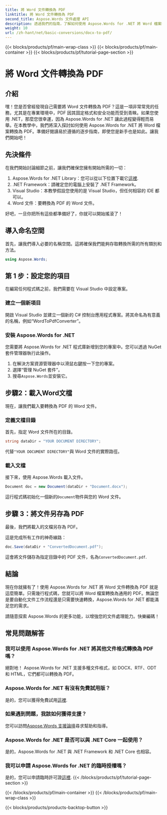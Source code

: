 ```yaml
---
title: 將 Word 文件轉換為 PDF
linktitle: 將 Word 文件轉換為 PDF
second_title: Aspose.Words 文件處理 API
description: 透過我們的指南，了解如何使用 Aspose.Words for .NET 將 Word 檔案輕鬆轉換為 PDF。非常適合尋求快速可靠的文件轉換的開發人員。
weight: 10
url: /zh-hant/net/basic-conversions/docx-to-pdf/
---
```


{{< blocks/products/pf/main-wrap-class >}}
{{< blocks/products/pf/main-container >}}
{{< blocks/products/pf/tutorial-page-section >}}

# 將 Word 文件轉換為 PDF

## 介紹

嘿！您是否曾經發現自己需要將 Word 文件轉換為 PDF？這是一項非常常見的任務，尤其是在專業環境中，PDF 因其固定格式和安全功能而受到青睞。如果您使用 .NET，那麼您很幸運，因為 Aspose.Words for .NET 讓此過程變得輕而易舉。在本教學中，我們將深入探討如何使用 Aspose.Words for .NET 將 Word 檔案轉換為 PDF。準備好閱讀易於遵循的逐步指南，即使您是新手也是如此。讓我們開始吧！

## 先決條件

在我們開始討論細節之前，讓我們確保您擁有開始所需的一切：

1.  Aspose.Words for .NET Library：您可以從以下位置下載它[這裡](https://releases.aspose.com/words/net/).
2. .NET Framework：請確定您的電腦上安裝了 .NET Framework。
3. Visual Studio：本教學假設您使用的是 Visual Studio，但任何相容的 IDE 都可以。
4. Word 文件：要轉換為 PDF 的 Word 文件。

好吧，一旦你把所有這些都準備好了，你就可以開始搖滾了！

## 導入命名空間

首先，讓我們導入必要的名稱空間。這將確保我們能夠存取轉換所需的所有類別和方法。

```csharp
using Aspose.Words;
```

## 第 1 步：設定您的項目

在編寫任何程式碼之前，我們需要在 Visual Studio 中設定專案。

### 建立一個新項目

開啟 Visual Studio 並建立一個新的 C# 控制台應用程式專案。將其命名為有意義的名稱，例如“WordToPdfConverter”。

### 安裝 Aspose.Words for .NET

您需要將 Aspose.Words for .NET 程式庫新增到您的專案中。您可以透過 NuGet 套件管理器執行此操作。 

1. 在解決方案資源管理器中以滑鼠右鍵按一下您的專案。
2. 選擇“管理 NuGet 套件”。
3. 搜尋`Aspose.Words`並安裝它。

## 步驟2：載入Word文檔

現在，讓我們載入要轉換為 PDF 的 Word 文件。

### 定義文檔目錄

首先，指定 Word 文件所在的目錄。

```csharp
string dataDir = "YOUR DOCUMENT DIRECTORY";
```

代替`"YOUR DOCUMENT DIRECTORY"`與 Word 文件的實際路徑。

### 載入文檔

接下來，使用 Aspose.Words 載入文件。

```csharp
Document doc = new Document(dataDir + "Document.docx");
```

這行程式碼初始化一個新的`Document`物件與您的 Word 文件。

## 步驟 3：將文件另存為 PDF

最後，我們將載入的文檔另存為 PDF。

這是完成所有工作的神奇線路：

```csharp
doc.Save(dataDir + "ConvertedDocument.pdf");
```

這會將文件儲存為指定目錄中的 PDF 文件，名為`ConvertedDocument.pdf`.

## 結論

現在你就擁有了！使用 Aspose.Words for .NET 將 Word 文件轉換為 PDF 就是這麼簡單。只需幾行程式碼，您就可以將 Word 檔案轉換為通用的 PDF。無論您是要自動化文件工作流程還是只需要快速轉換，Aspose.Words for .NET 都能滿足您的需求。 

請隨意探索 Aspose.Words 的更多功能，以增強您的文件處理能力。快樂編碼！

## 常見問題解答

### 我可以使用 Aspose.Words for .NET 將其他文件格式轉換為 PDF 嗎？
絕對地！ Aspose.Words for .NET 支援多種文件格式，如 DOCX、RTF、ODT 和 HTML，它們都可以轉換為 PDF。

### Aspose.Words for .NET 有沒有免費試用版？
是的，您可以獲得免費試用[這裡](https://releases.aspose.com/).

### 如果遇到問題，我該如何獲得支援？
您可以訪問[Aspose.Words 支援論壇](https://forum.aspose.com/c/words/8)尋求幫助和指導。

### Aspose.Words for .NET 是否可以與 .NET Core 一起使用？
是的，Aspose.Words for .NET 與 .NET Framework 和 .NET Core 也相容。

### 我可以申請 Aspose.Words for .NET 的臨時授權嗎？
是的，您可以申請臨時許可證[這裡](https://purchase.aspose.com/temporary-license/).
{{< /blocks/products/pf/tutorial-page-section >}}

{{< /blocks/products/pf/main-container >}}
{{< /blocks/products/pf/main-wrap-class >}}

{{< blocks/products/products-backtop-button >}}
